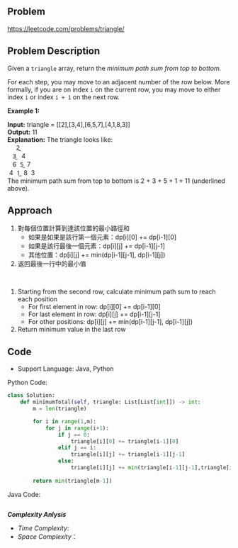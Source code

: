 ## Problem

https://leetcode.com/problems/triangle/

## Problem Description

Given a `triangle` array, return the *minimum path sum from top to bottom.*

For each step, you may move to an adjacent number of the row below. More formally, if you are on index `i` on the current row, you may move to either index `i` or index `i + 1` on the next row.

**Example 1:**

**Input:** triangle = [[2],[3,4],[6,5,7],[4,1,8,3]] <br>
**Output:** 11 <br>
**Explanation:** The triangle looks like: <br>
&nbsp;&nbsp;&nbsp;&nbsp;   2̲ <br>
&nbsp;&nbsp;&nbsp;3̲ &nbsp; 4 <br>
&nbsp;&nbsp; 6 &nbsp;5̲ &nbsp;7 <br>
&nbsp;4 &nbsp;1̲ &nbsp;8 &nbsp;3 <br>
The minimum path sum from top to bottom is 2 + 3 + 5 + 1 = 11 (underlined above).


## Approach
1. 對每個位置計算到達該位置的最小路徑和
   - 如果是如果是該行第一個元素：dp[i][0] += dp[i-1][0]
   - 如果是該行最後一個元素：dp[i][j] += dp[i-1][j-1]
   - 其他位置：dp[i][j] += min(dp[i-1][j-1], dp[i-1][j])
2. 返回最後一行中的最小值

<br>

1. Starting from the second row, calculate minimum path sum to reach each position
   - For first element in row: dp[i][0] += dp[i-1][0]
   - For last element in row: dp[i][j] += dp[i-1][j-1]
   - For other positions: dp[i][j] += min(dp[i-1][j-1], dp[i-1][j])
2. Return minimum value in the last row

## Code

- Support Language: Java, Python

Python Code:

```py
class Solution:
    def minimumTotal(self, triangle: List[List[int]]) -> int:
        m = len(triangle)

        for i in range(1,m):
            for j in range(i+1):
                if j == 0:
                    triangle[i][0] += triangle[i-1][0]
                elif j == i:
                    triangle[i][j] += triangle[i-1][j-1]
                else:
                    triangle[i][j] += min(triangle[i-1][j-1],triangle[i-1][j])
                
        return min(triangle[m-1])
```

Java Code:

```

```

**_Complexity Anlysis_**

- _Time Complexity_: 
- _Space Complexity_：
